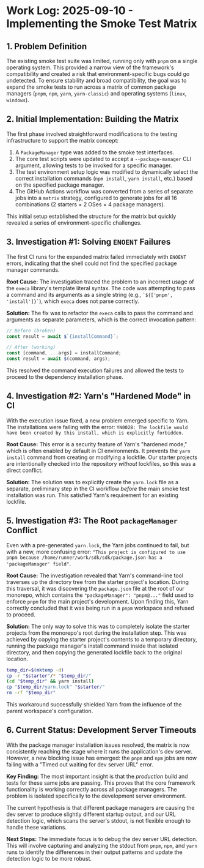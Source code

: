# Work Log: 2025-09-10 - Implementing the Smoke Test Matrix

## 1. Problem Definition

The existing smoke test suite was limited, running only with `pnpm` on a single operating system. This provided a narrow view of the framework's compatibility and created a risk that environment-specific bugs could go undetected. To ensure stability and broad compatibility, the goal was to expand the smoke tests to run across a matrix of common package managers (`pnpm`, `npm`, `yarn`, `yarn-classic`) and operating systems (`linux`, `windows`).

## 2. Initial Implementation: Building the Matrix

The first phase involved straightforward modifications to the testing infrastructure to support the matrix concept:

1.  A `PackageManager` type was added to the smoke test interfaces.
2.  The core test scripts were updated to accept a `--package-manager` CLI argument, allowing tests to be invoked for a specific manager.
3.  The test environment setup logic was modified to dynamically select the correct installation commands (`npm install`, `yarn install`, etc.) based on the specified package manager.
4.  The GitHub Actions workflow was converted from a series of separate jobs into a `matrix` strategy, configured to generate jobs for all 16 combinations (2 starters × 2 OSes × 4 package managers).

This initial setup established the structure for the matrix but quickly revealed a series of environment-specific challenges.

## 3. Investigation #1: Solving `ENOENT` Failures

The first CI runs for the expanded matrix failed immediately with `ENOENT` errors, indicating that the shell could not find the specified package manager commands.

**Root Cause:** The investigation traced the problem to an incorrect usage of the `execa` library's template literal syntax. The code was attempting to pass a command and its arguments as a single string (e.g., `` `${['pnpm', 'install']}` ``), which `execa` does not parse correctly.

**Solution:** The fix was to refactor the `execa` calls to pass the command and arguments as separate parameters, which is the correct invocation pattern:

```typescript
// Before (broken)
const result = await $`{installCommand}`;

// After (working)
const [command, ...args] = installCommand;
const result = await $(command, args);
```

This resolved the command execution failures and allowed the tests to proceed to the dependency installation phase.

## 4. Investigation #2: Yarn's "Hardened Mode" in CI

With the execution issue fixed, a new problem emerged specific to Yarn. The installations were failing with the error: `YN0028: The lockfile would have been created by this install, which is explicitly forbidden.`

**Root Cause:** This error is a security feature of Yarn's "hardened mode," which is often enabled by default in CI environments. It prevents the `yarn install` command from creating or modifying a lockfile. Our starter projects are intentionally checked into the repository *without* lockfiles, so this was a direct conflict.

**Solution:** The solution was to explicitly create the `yarn.lock` file as a separate, preliminary step in the CI workflow *before* the main smoke test installation was run. This satisfied Yarn's requirement for an existing lockfile.

## 5. Investigation #3: The Root `packageManager` Conflict

Even with a pre-generated `yarn.lock`, the Yarn jobs continued to fail, but with a new, more confusing error: `"This project is configured to use pnpm because /home/runner/work/sdk/sdk/package.json has a 'packageManager' field"`.

**Root Cause:** The investigation revealed that Yarn's command-line tool traverses up the directory tree from the starter project's location. During this traversal, it was discovering the `package.json` file at the root of our monorepo, which contains the `"packageManager": "pnpm@..."` field used to enforce `pnpm` for the main project's development. Upon finding this, Yarn correctly concluded that it was being run in a `pnpm` workspace and refused to proceed.

**Solution:** The only way to solve this was to completely isolate the starter projects from the monorepo's root during the installation step. This was achieved by copying the starter project's contents to a temporary directory, running the package manager's install command inside that isolated directory, and then copying the generated lockfile back to the original location.

```bash
temp_dir=$(mktemp -d)
cp -r "$starter"/* "$temp_dir/"
(cd "$temp_dir" && yarn install)
cp "$temp_dir/yarn.lock" "$starter/"
rm -rf "$temp_dir"
```

This workaround successfully shielded Yarn from the influence of the parent workspace's configuration.

## 6. Current Status: Development Server Timeouts

With the package manager installation issues resolved, the matrix is now consistently reaching the stage where it runs the application's dev server. However, a new blocking issue has emerged: the `pnpm` and `npm` jobs are now failing with a "Timed out waiting for dev server URL" error.

**Key Finding:** The most important insight is that the *production* build and tests for these same jobs are passing. This proves that the core framework functionality is working correctly across all package managers. The problem is isolated specifically to the development server environment.

The current hypothesis is that different package managers are causing the dev server to produce slightly different startup output, and our URL detection logic, which scans the server's stdout, is not flexible enough to handle these variations.

**Next Steps:** The immediate focus is to debug the dev server URL detection. This will involve capturing and analyzing the stdout from `pnpm`, `npm`, and `yarn` runs to identify the differences in their output patterns and update the detection logic to be more robust.
